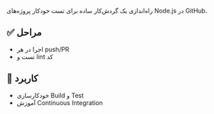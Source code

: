 راه‌اندازی یک گردش‌کار ساده برای تست خودکار پروژه‌های Node.js در GitHub.

## ✅ مراحل
- اجرا در هر push/PR
- تست و lint کد

## 🎯 کاربرد
- خودکارسازی Build و Test
- آموزش Continuous Integration

